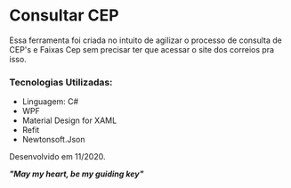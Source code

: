 # Consultar CEP

Essa ferramenta foi criada no intuito de agilizar o processo de consulta de CEP's e Faixas Cep sem precisar ter que acessar o site dos correios pra isso.

### Tecnologias Utilizadas:
* Linguagem: C#  
* WPF
* Material Design for XAML
* Refit
* Newtonsoft.Json

Desenvolvido em 11/2020.

_**"May my heart, be my guiding key"**_
